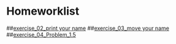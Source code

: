 # Homeworklist
##[exercise_02_print your name](https://github.com/maphyca/compuational_physics_2014301020045/blob/master/homework/exercise_02_print%20your%20name.py)
##[exercise_03_move your name](https://github.com/maphyca/compuational_physics_2014301020045/blob/master/homework/exercise_03_move%20your%20name.py)
##[exercise_04_Problem_1.5](https://github.com/maphyca/compuational_physics_2014301020045/blob/master/homework/exercise_04_Problem%201.5.py)
